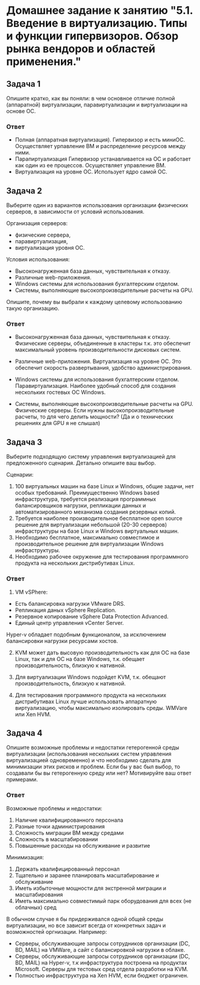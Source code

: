 # Домашнее задание к занятию "5.1. Введение в виртуализацию. Типы и функции гипервизоров. Обзор рынка вендоров и областей применения."

## Задача 1
Опишите кратко, как вы поняли: в чем основное отличие полной (аппаратной) виртуализации, паравиртуализации и виртуализации на основе ОС.

### Ответ
-   Полная (аппаратная виртуализация).
Гипервизор и есть миниОС. Осуществляет урпавление ВМ и распределение ресурсов между ними.
-   Парапиртуализация
Гипервизор устанавливается на ОС и работает как один из ее процессов. Осуществляет управление ВМ.
-   Виртуализация на уровне ОС.
Использует ядро самой ОС.

## Задача 2

Выберите один из вариантов использования организации физических серверов, в зависимости от условий использования.

Организация серверов:

-   физические сервера,
-   паравиртуализация,
-   виртуализация уровня ОС.

Условия использования:

-   Высоконагруженная база данных, чувствительная к отказу.
-   Различные web-приложения.
-   Windows системы для использования бухгалтерским отделом.
-   Системы, выполняющие высокопроизводительные расчеты на GPU.

Опишите, почему вы выбрали к каждому целевому использованию такую организацию.

### Ответ

-   Высоконагруженная база данных, чувствительная к отказу.
Физические серверы, объединенные в кластеры т.к. это обеспечит максимальный уровень производительности дисковых систем.

-   Различные web-приложения.
Виртуализация на уровне ОС. Это обеспечит скорость развертывания, удобство администрирования.

-   Windows системы для использования бухгалтерским отделом.
Паравиртуализация. Наиболее удобный способ для создания нескольких гостевых ОС Windows.

-   Системы, выполняющие высокопроизводительные расчеты на GPU.
Физические серверы. Если нужны высокопроизводительные расчеты, то для чего делить мощности? (Да и о технических решениях для GPU я не слышал)

## Задача 3

Выберите подходящую систему управления виртуализацией для предложенного сценария. Детально опишите ваш выбор.

Сценарии:

1.  100 виртуальных машин на базе Linux и Windows, общие задачи, нет особых требований. Преимущественно Windows based инфраструктура, требуется реализация программных балансировщиков нагрузки, репликации данных и автоматизированного механизма создания резервных копий.
2.  Требуется наиболее производительное бесплатное open source решение для виртуализации небольшой (20-30 серверов) инфраструктуры на базе Linux и Windows виртуальных машин.
3.  Необходимо бесплатное, максимально совместимое и производительное решение для виртуализации Windows инфраструктуры.
4.  Необходимо рабочее окружение для тестирования программного продукта на нескольких дистрибутивах Linux.

### Ответ
1.  VM vSPhere: 
- Есть балансировка нагрузки VMware DRS.
- Репликация даных vSphere Replication.
- Резервное копирование vSphere Data Protection Advanced.
- Единый центр управления vCenter Server.

Hyper-v обладает подобным функционалом, за исключением балансировки нагрузки ресурсами хостов.

2. KVM может дать высовую производительность как для ОС на базе Linux, так и для ОС на базе Windows, т.к. обещает производительность, близкую к нативной.

3. Для виртуализации Windows подойдет KVM, т.к. обещают производительность, близкую к нативной.

4. Для тестирования программного продукта на нескольких дистрибутивах Linux лучше использовать аппаратную виртуализацию, чтобы максимально изолировать среды. WMVare или Xen HVM.

## Задача 4

Опишите возможные проблемы и недостатки гетерогенной среды виртуализации (использования нескольких систем управления виртуализацией одновременно) и что необходимо сделать для минимизации этих рисков и проблем. Если бы у вас был выбор, то создавали бы вы гетерогенную среду или нет? Мотивируйте ваш ответ примерами.

### Ответ
Возможные проблемы и недостатки:
1.  Наличие квалифицированного персонала
2.  Разные точки администрирования
3.  Сложность миграции ВМ между средами
4.  Сложность в масштабировании
5.  Повышенные расходы на обслуживание и развитие

Минимизация:
1.  Держать квалифицированный персонал
2.  Тщательно и заранее планировать масштабирование и обслуживание
3.  Иметь избыточные мощности для экстренной миграции и масштабирования
4.  Иметь максимально совместимый парк оборудования для всех (не облачных) сред

В обычном случае я бы придерживался одной общей среды виртуализации, но все зависит всегда от конкретных задач и возможностей оргнизации. Например:
-   Серверы, обслуживающие запросы сотрудников организации (DC, BD, MAIL) на VMWare, а сайт с балансировкой нагрузки в облаке. 
-   Серверы, обслуживающие запросы сотрудников организации (DC, BD, MAIL) на Hyper-v, т.к инфраструктура построена на продуктах Microsoft. Cерверы для тестовых сред отдела разработки на KVM.
-   Полностью инфраструктура на Xen HVM, если бюджет ограничен.